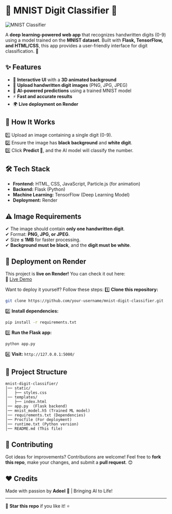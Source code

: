 # 🧠 MNIST Digit Classifier 🔢

![MNIST Classifier](https://raw.githubusercontent.com/your-username/mnist-digit-classifier/main/static/banner.png)  

A **deep learning-powered web app** that recognizes handwritten digits (0-9) using a model trained on the **MNIST dataset**. Built with **Flask, TensorFlow, and HTML/CSS**, this app provides a user-friendly interface for digit classification. 🚀

## ✨ Features
- 🎨 **Interactive UI** with a **3D animated background**
- 📸 **Upload handwritten digit images** (PNG, JPG, JPEG)
- 🔮 **AI-powered predictions** using a trained MNIST model
- ⚡ **Fast and accurate results**
- 🌍 **Live deployment on Render**

## 📌 How It Works
1️⃣ Upload an image containing a single digit (0-9).  
2️⃣ Ensure the image has **black background** and **white digit**.  
3️⃣ Click **Predict 🔮**, and the AI model will classify the number.  

## 🛠️ Tech Stack
- **Frontend:** HTML, CSS, JavaScript, Particle.js (for animation)
- **Backend:** Flask (Python)
- **Machine Learning:** TensorFlow (Deep Learning Model)
- **Deployment:** Render

## ⚠️ Image Requirements
✔ The image should contain **only one handwritten digit**.  
✔ Format: **PNG, JPG, or JPEG**.  
✔ Size **≤ 1MB** for faster processing.  
✔ **Background must be black**, and the **digit must be white**.  

## 🚀 Deployment on Render
This project is **live on Render!** You can check it out here:  
🔗 [Live Demo](https://mnist-classifier.onrender.com)  

Want to deploy it yourself? Follow these steps:
1️⃣ **Clone this repository:**  
   ```bash
   git clone https://github.com/your-username/mnist-digit-classifier.git
   ```
2️⃣ **Install dependencies:**  
   ```bash
   pip install -r requirements.txt
   ```
3️⃣ **Run the Flask app:**  
   ```bash
   python app.py
   ```
4️⃣ **Visit:** `http://127.0.0.1:5000/`

## 📂 Project Structure
```
mnist-digit-classifier/
│── static/
│   ├── styles.css
│── templates/
│   ├── index.html
│── app.py  (Flask backend)
│── mnist_model.h5 (Trained ML model)
│── requirements.txt (Dependencies)
│── Procfile (For deployment)
│── runtime.txt (Python version)
│── README.md (This file)
```

## 🤝 Contributing
Got ideas for improvements? Contributions are welcome! Feel free to **fork this repo**, make your changes, and submit a **pull request**. 😊

## ❤️ Credits
Made with passion by **Adeel** 🚀 | Bringing AI to Life!  

---
🌟 **Star this repo** if you like it! ⭐
